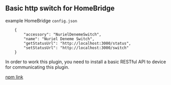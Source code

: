 ## Basic http switch for HomeBridge


example HomeBridge `config.json`

```
    {
        "accessory": "NurielDenemeSwitch",
        "name": "Nuriel Deneme Switch",
        "getStatusUrl": "http://localhost:3000/status",
        "setStatusUrl": "http://localhost:3000/switch"
    }
```



In order to work this plugin, you need to install a basic RESTful API to device for communicating this plugin.



[npm link](https://www.npmjs.com/package/homebridge-nuriel-deneme-switch)
